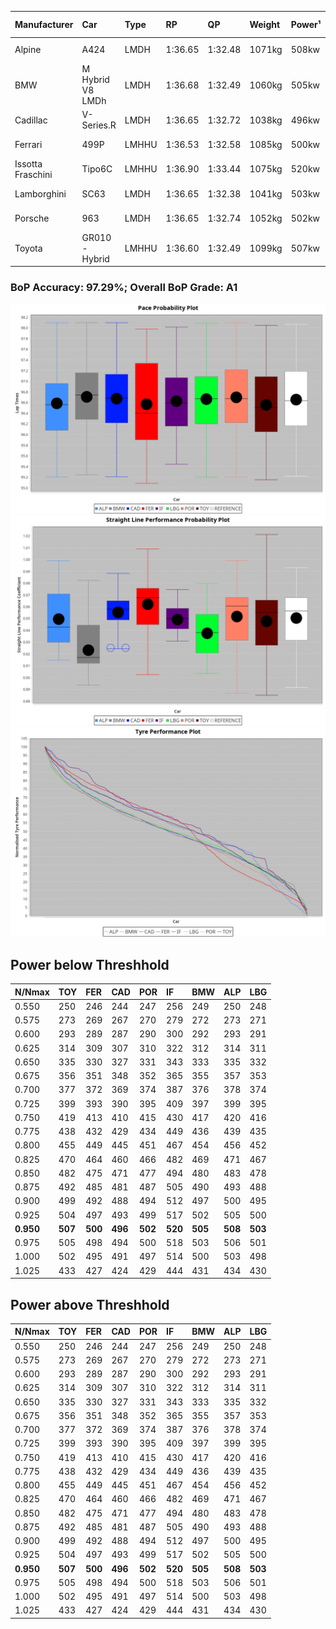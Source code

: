 |Manufacturer|Car|Type|RP|QP|Weight|Power¹|Threshhold|PINC|Power²|E/Stint|AVG Vmax|FDS|RDLC|L/Stint|BOP-Grade|ModelAccuracy|ModelPoints|Match%|
|:-|:-|:-|:-|:-|:-|:-|:-|:-|:-|:-|:-|:-|:-|:-|:-|:-|:-|:-|
|Alpine|A424|LMDH|1:36.65|1:32.48|1071kg|508kw|210.0kph|0%|508kw|903MJ|289.34kph-308.20kph|-|0.99|37|~A1|81.46%|523|100.00%|
|BMW|M Hybrid V8 LMDh|LMDH|1:36.68|1:32.49|1060kg|505kw|210.0kph|0%|505kw|891MJ|285.89kph-307.53kph|-|1.01|37|~A1|98.60%|1690|100.00%|
|Cadillac|V-Series.R|LMDH|1:36.65|1:32.72|1038kg|496kw|210.0kph|0%|496kw|871MJ|285.19kph-307.53kph|-|1.02|37|~A1|98.38%|1765|97.91%|
|Ferrari|499P|LMHHU|1:36.53|1:32.58|1085kg|500kw|210.0kph|0%|500kw|885MJ|287.62kph-308.12kph|190kph|1.01|37|~A1|92.24%|2247|97.67%|
|Issotta Fraschini|Tipo6C|LMHHU|1:36.90|1:33.44|1075kg|520kw|210.0kph|0%|520kw|922MJ|291.72kph-301.47kph|190kph|1.04|37|+B1|66.67%|96|86.19%|
|Lamborghini|SC63|LMDH|1:36.65|1:32.38|1041kg|503kw|210.0kph|0%|503kw|884MJ|288.19kph-304.92kph|-|1.05|37|~A1|96.77%|419|96.54%|
|Porsche|963|LMDH|1:36.65|1:32.74|1052kg|502kw|210.0kph|0%|502kw|887MJ|286.66kph-308.16kph|-|1.01|37|~A1|96.81%|5438|100.00%|
|Toyota|GR010 - Hybrid|LMHHU|1:36.60|1:32.49|1099kg|507kw|210.0kph|0%|507kw|903MJ|285.08kph-314.29kph|190kph|1.00|37|~A1|86.04%|1751|100.00%|

### BoP Accuracy: 97.29%; Overall BoP Grade: A1
![](BOP/WEC2024/IMOLA/BASIC/IMG/ACOMETHOD.png)![](BOP/WEC2024/IMOLA/BASIC/IMG/ACOMETHOD_sp.png)![](BOP/WEC2024/IMOLA/BASIC/IMG/ACOMETHOD_tw.png)
## Power below Threshhold
|N/Nmax|TOY|FER|CAD|POR|IF|BMW|ALP|LBG|
|:-|:-|:-|:-|:-|:-|:-|:-|:-|
|0.550|250|246|244|247|256|249|250|248|
|0.575|273|269|267|270|279|272|273|271|
|0.600|293|289|287|290|300|292|293|291|
|0.625|314|309|307|310|322|312|314|311|
|0.650|335|330|327|331|343|333|335|332|
|0.675|356|351|348|352|365|355|357|353|
|0.700|377|372|369|374|387|376|378|374|
|0.725|399|393|390|395|409|397|399|395|
|0.750|419|413|410|415|430|417|420|416|
|0.775|438|432|429|434|449|436|439|435|
|0.800|455|449|445|451|467|454|456|452|
|0.825|470|464|460|466|482|469|471|467|
|0.850|482|475|471|477|494|480|483|478|
|0.875|492|485|481|487|505|490|493|488|
|0.900|499|492|488|494|512|497|500|495|
|0.925|504|497|493|499|517|502|505|500|
|**0.950**|**507**|**500**|**496**|**502**|**520**|**505**|**508**|**503**|
|0.975|505|498|494|500|518|503|506|501|
|1.000|502|495|491|497|514|500|503|498|
|1.025|433|427|424|429|444|431|434|430|

## Power above Threshhold
|N/Nmax|TOY|FER|CAD|POR|IF|BMW|ALP|LBG|
|:-|:-|:-|:-|:-|:-|:-|:-|:-|
|0.550|250|246|244|247|256|249|250|248|
|0.575|273|269|267|270|279|272|273|271|
|0.600|293|289|287|290|300|292|293|291|
|0.625|314|309|307|310|322|312|314|311|
|0.650|335|330|327|331|343|333|335|332|
|0.675|356|351|348|352|365|355|357|353|
|0.700|377|372|369|374|387|376|378|374|
|0.725|399|393|390|395|409|397|399|395|
|0.750|419|413|410|415|430|417|420|416|
|0.775|438|432|429|434|449|436|439|435|
|0.800|455|449|445|451|467|454|456|452|
|0.825|470|464|460|466|482|469|471|467|
|0.850|482|475|471|477|494|480|483|478|
|0.875|492|485|481|487|505|490|493|488|
|0.900|499|492|488|494|512|497|500|495|
|0.925|504|497|493|499|517|502|505|500|
|**0.950**|**507**|**500**|**496**|**502**|**520**|**505**|**508**|**503**|
|0.975|505|498|494|500|518|503|506|501|
|1.000|502|495|491|497|514|500|503|498|
|1.025|433|427|424|429|444|431|434|430|

